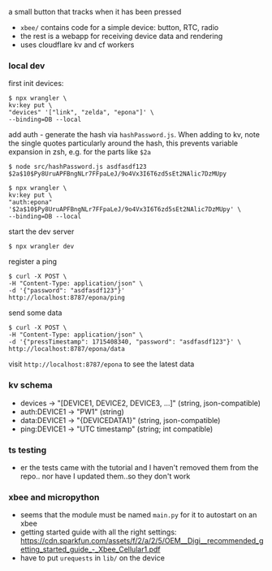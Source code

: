 a small button that tracks when it has been pressed

- `xbee/` contains code for a simple device: button, RTC, radio
- the rest is a webapp for receiving device data and rendering
- uses cloudflare kv and cf workers


### local dev
first init devices:

```
$ npx wrangler \
kv:key put \
"devices" '["link", "zelda", "epona"]' \
--binding=DB --local
```

add auth - generate the hash via `hashPassword.js`.
When adding to kv, note the single quotes particularly around the hash,
this prevents variable expansion in zsh, e.g. for the parts like `$2a`

```
$ node src/hashPassword.js asdfasdf123
$2a$10$Py8UruAPFBngNLr7FFpaLeJ/9o4Vx3I6T6zd5sEt2NAlic7DzMUpy

$ npx wrangler \
kv:key put \
"auth:epona" '$2a$10$Py8UruAPFBngNLr7FFpaLeJ/9o4Vx3I6T6zd5sEt2NAlic7DzMUpy' \
--binding=DB --local
```

start the dev server
```
$ npx wrangler dev
```

register a ping
```
$ curl -X POST \
-H "Content-Type: application/json" \
-d '{"password": "asdfasdf123"}'
http://localhost:8787/epona/ping
```

send some data
```
$ curl -X POST \
-H "Content-Type: application/json" \
-d '{"pressTimestamp": 1715408340, "password": "asdfasdf123"}' \
http://localhost:8787/epona/data
```

visit `http://localhost:8787/epona` to see the latest data


### kv schema
- devices -> "[DEVICE1, DEVICE2, DEVICE3, ...]" (string, json-compatible)
- auth:DEVICE1 -> "PW1" (string)
- data:DEVICE1 -> "{DEVICEDATA1}" (string, json-compatible)
- ping:DEVICE1 -> "UTC timestamp" (string; int compatible)


### ts testing
- er the tests came with the tutorial
and I haven't removed them from the repo..
nor have I updated them..so they don't work


### xbee and micropython
- seems that the module must be named `main.py` for it to autostart on an xbee
- getting started guide with all the right settings:
https://cdn.sparkfun.com/assets/f/2/a/2/5/OEM__Digi__recommended_getting_started_guide_-_Xbee_Cellular1.pdf
- have to put `urequests` in `lib/` on the device
